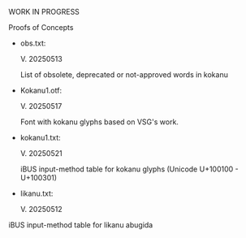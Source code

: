 WORK IN PROGRESS

Proofs of Concepts

- obs.txt:
  
  V. 20250513

  List of obsolete, deprecated or not-approved words in kokanu

- Kokanu1.otf:

  V. 20250517

  Font with kokanu glyphs based on VSG's work. 

- kokanu1.txt:

  V. 20250521

  iBUS input-method table for kokanu glyphs (Unicode U+100100 - U+100301)
  
- likanu.txt:

  V. 20250512

 iBUS input-method table for likanu abugida
